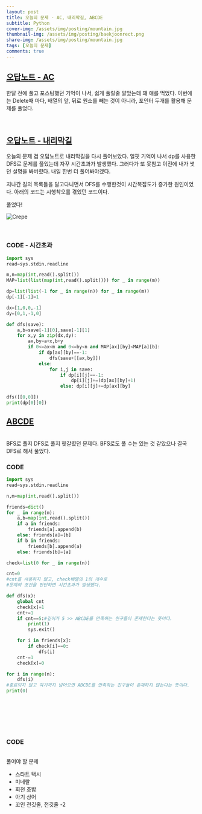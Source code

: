 ```yaml
---
layout: post
title: 오늘의 문제 - AC, 내리막길, ABCDE
subtitle: Python
cover-img: /assets/img/posting/mountain.jpg
thumbnail-img: /assets/img/posting/baekjoonrect.png
share-img: /assets/img/posting/mountain.jpg
tags: [오늘의 문제]
comments: true
---
```


## [오답노트 - AC](https://youseop.github.io/2020-09-25-BAEKJOON-5430-AC/)

한달 전에 풀고 포스팅했던 기억이 나서, 쉽게 풀릴줄 알았는데 꽤 애를 먹었다.
이번에는 Delete때 마다, 배열의 앞, 뒤로 원소를 빼는 것이 아니라, 포인터 두개를 활용해 문제를 풀었다.

<br>

## [오답노트 - 내리막길](https://youseop.github.io/2020-10-13-BAEKJOON-1520-%EB%82%B4%EB%A6%AC%EB%A7%89%EA%B8%B8/)

오늘의 문제 겸 오답노트로 내리막길을 다시 풀어보았다.
얼핏 기억이 나서 dp를 사용한 DFS로 문제를 풀었는데 자꾸 시간초과가 발생했다.
그러다가 또 못참고 이전에 내가 썻던 설명을 봐버렸다.
내일 한번 더 풀어봐야겠다.

지나간 길의 목록들을 달고다니면서 DFS를 수행한것이 시간복잡도가 증가한 원인이었다.
아래의 코드는 시행착오를 겪었던 코드이다.

풀었다!

![Crepe](https://i.imgur.com/yUPwr00.jpg)

<br>

### CODE - 시간초과

```python
import sys
read=sys.stdin.readline

m,n=map(int,read().split())
MAP=list(list(map(int,read().split())) for _ in range(m))

dp=list(list(-1 for _ in range(n)) for _ in range(m))
dp[-1][-1]=1

dx=[1,0,0,-1]
dy=[0,1,-1,0]

def dfs(save):
    a,b=save[-1][0],save[-1][1]
    for x,y in zip(dx,dy):
        ax,by=a+x,b+y
        if 0<=ax<m and 0<=by<n and MAP[ax][by]<MAP[a][b]:
            if dp[ax][by]==-1:
                dfs(save+[[ax,by]])
            else:
                for i,j in save:
                    if dp[i][j]==-1:
                        dp[i][j]+=(dp[ax][by]+1)
                    else: dp[i][j]+=dp[ax][by]

dfs([[0,0]])
print(dp[0][0])
```

## [ABCDE](https://www.acmicpc.net/problem/13023)

<br>
BFS로 풀지 DFS로 풀지 헷갈렸던 문제다.
BFS로도 풀 수는 있는 것 같았으나 결국 DFS로 해서 풀었다.
<br>

### CODE

```python
import sys
read=sys.stdin.readline

n,m=map(int,read().split())

friends=dict()
for _ in range(m):
    a,b=map(int,read().split())
    if a in friends:
        friends[a].append(b)
    else: friends[a]=[b]
    if b in friends:
        friends[b].append(a)
    else: friends[b]=[a]

check=list(0 for _ in range(n))

cnt=0
#cnt를 사용하지 않고, check배열의 1의 개수로
#문제의 조건을 판단하면 시간초과가 발생했다.

def dfs(x):
    global cnt
    check[x]=1
    cnt+=1
    if cnt==5:#깊이가 5 >> ABCDE를 만족하는 친구들이 존재한다는 뜻이다.
        print(1)
        sys.exit()

    for i in friends[x]:
        if check[i]==0:
            dfs(i)
    cnt-=1
    check[x]=0

for i in range(n):
    dfs(i)
#종료되지 않고 여기까지 넘어오면 ABCDE를 만족하는 친구들이 존재하지 않는다는 뜻이다.
print(0)
```

<br>
<br>

## [ ](https://www.acmicpc.net/problem/2933)

<br>

### CODE

```python

```

풀어야 할 문제

- 스타트 택시
- 미네랄
- 회전 초밥
- 아기 상어
- 꼬인 전깃줄, 전깃줄 -2
  <br>

<br>
